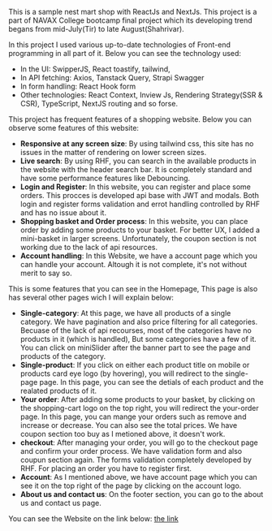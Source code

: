 This is a sample nest mart shop with ReactJs and NextJs. This project is a part of NAVAX College bootcamp final project which its developing trend begans from mid-July(Tir) to late August(Shahrivar).

In this project I used various up-to-date technologies of Front-end programming in all part of it. Below you can see the technology used:

- In the UI: SwipperJS, React toastify, tailwind,
- In API fetching: Axios, Tanstack Query, Strapi Swagger
- In form handling: React Hook form
- Other technologies: React Context, Inview Js, Rendering Strategy(SSR & CSR), TypeScript, NextJS routing and so forse.


This project has frequent features of a shopping website. Below you can observe some features of this website:

- **Responsive at any screen size**: By using tailwind css, this site has no issues in the matter of rendering on lower screen sizes.
- **Live search**: By using RHF, you can search in the available products in the website with the header search bar. It is completely standard and have some performance features like Debouncing.
- **Login and Register**: In this website, you can register and place some orders. This procces is developed api base with JWT and modals. Both login and register forms validation and errot handling controlled by RHF and has no issue about it.
- **Shopping basket and Order process**: In this website, you can place order by adding some products to your basket. For better UX, I added a mini-basket in larger screens. Unfortunately, the coupon section is not working due to the lack of api resources.
- **Account handling**: In this Website, we have a account page which you can handle your account. Altough it is not complete, it's not without merit to say so.


This is some features that you can see in the Homepage, This page is also has several other pages wich I will explain below:

- **Single-category**: At this page, we have all products of a single category. We have pagination and also price filtering for all categories. Becuase of the lack of api recourses, most of the categories have no products in it (which is handled), But some categories have a few of it. You can click on miniSlider after the banner part to see the page and products of the category.
- **Single-product**: If you click on either each product title on mobile or products card eye logo (by hovering), you will redirect to the single-page page. In this page, you can see the detials of each product and the realated products of it.
- **Your order**: After adding some products to your basket, by clicking on the shopping-cart logo on the top right, you will redirect the your-order page. In this page, you can mange your orders such as remove and increase or decrease. You can also see the total prices. We have coupon section too buy as I metioned above, it doesn't work.
- **checkout**: After managing your order, you will go to the checkout page and confirm your order process. We have validation form and also coupun section again. The forms validation completely developed by RHF. For placing an order you have to register first.
- **Account**: As I mentioned above, we have account page which you can see it on the top right of the page by clicking on the account logo.
- **About us and contact us**: On the footer section, you can go to the about us and contact us page.


You can see the Website on the link below:
 [ the link ](https://mart-groccery-final.vercel.app/)

